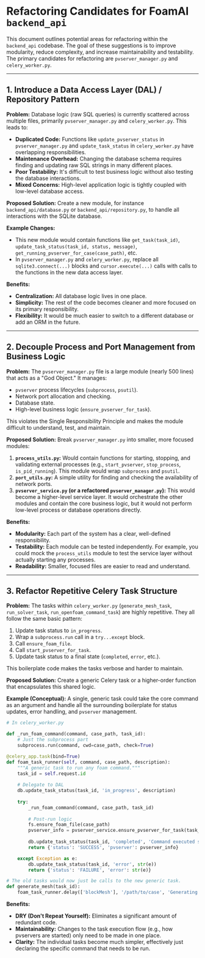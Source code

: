 # Refactoring Candidates for FoamAI `backend_api`

This document outlines potential areas for refactoring within the `backend_api` codebase. The goal of these suggestions is to improve modularity, reduce complexity, and increase maintainability and testability. The primary candidates for refactoring are `pvserver_manager.py` and `celery_worker.py`.

---

## 1. Introduce a Data Access Layer (DAL) / Repository Pattern

**Problem:**
Database logic (raw SQL queries) is currently scattered across multiple files, primarily `pvserver_manager.py` and `celery_worker.py`. This leads to:
- **Duplicated Code:** Functions like `update_pvserver_status` in `pvserver_manager.py` and `update_task_status` in `celery_worker.py` have overlapping responsibilities.
- **Maintenance Overhead:** Changing the database schema requires finding and updating raw SQL strings in many different places.
- **Poor Testability:** It's difficult to test business logic without also testing the database interactions.
- **Mixed Concerns:** High-level application logic is tightly coupled with low-level database access.

**Proposed Solution:**
Create a new module, for instance `backend_api/database.py` or `backend_api/repository.py`, to handle all interactions with the SQLite database.

**Example Changes:**
- This new module would contain functions like `get_task(task_id)`, `update_task_status(task_id, status, message)`, `get_running_pvserver_for_case(case_path)`, etc.
- In `pvserver_manager.py` and `celery_worker.py`, replace all `sqlite3.connect(...)` blocks and `cursor.execute(...)` calls with calls to the functions in the new data access layer.

**Benefits:**
- **Centralization:** All database logic lives in one place.
- **Simplicity:** The rest of the code becomes cleaner and more focused on its primary responsibility.
- **Flexibility:** It would be much easier to switch to a different database or add an ORM in the future.

---

## 2. Decouple Process and Port Management from Business Logic

**Problem:**
The `pvserver_manager.py` file is a large module (nearly 500 lines) that acts as a "God Object." It manages:
- `pvserver` process lifecycles (`subprocess`, `psutil`).
- Network port allocation and checking.
- Database state.
- High-level business logic (`ensure_pvserver_for_task`).

This violates the Single Responsibility Principle and makes the module difficult to understand, test, and maintain.

**Proposed Solution:**
Break `pvserver_manager.py` into smaller, more focused modules:

1.  **`process_utils.py`:** Would contain functions for starting, stopping, and validating external processes (e.g., `start_pvserver`, `stop_process`, `is_pid_running`). This module would wrap `subprocess` and `psutil`.
2.  **`port_utils.py`:** A simple utility for finding and checking the availability of network ports.
3.  **`pvserver_service.py` (or a refactored `pvserver_manager.py`):** This would become a higher-level service layer. It would orchestrate the other modules and contain the core business logic, but it would not perform low-level process or database operations directly.

**Benefits:**
- **Modularity:** Each part of the system has a clear, well-defined responsibility.
- **Testability:** Each module can be tested independently. For example, you could mock the `process_utils` module to test the service layer without actually starting any processes.
- **Readability:** Smaller, focused files are easier to read and understand.

---

## 3. Refactor Repetitive Celery Task Structure

**Problem:**
The tasks within `celery_worker.py` (`generate_mesh_task`, `run_solver_task`, `run_openfoam_command_task`) are highly repetitive. They all follow the same basic pattern:
1.  Update task status to `in_progress`.
2.  Wrap a `subprocess.run` call in a `try...except` block.
3.  Call `ensure_foam_file`.
4.  Call `start_pvserver_for_task`.
5.  Update task status to a final state (`completed`, `error`, etc.).

This boilerplate code makes the tasks verbose and harder to maintain.

**Proposed Solution:**
Create a generic Celery task or a higher-order function that encapsulates this shared logic.

**Example (Conceptual):**
A single, generic task could take the core command as an argument and handle all the surrounding boilerplate for status updates, error handling, and `pvserver` management.

```python
# In celery_worker.py

def _run_foam_command(command, case_path, task_id):
    # Just the subprocess part
    subprocess.run(command, cwd=case_path, check=True)

@celery_app.task(bind=True)
def foam_task_runner(self, command, case_path, description):
    """A generic task to run any foam command."""
    task_id = self.request.id
    
    # Delegate to DAL
    db.update_task_status(task_id, 'in_progress', description)
    
    try:
        _run_foam_command(command, case_path, task_id)
        
        # Post-run logic
        fs.ensure_foam_file(case_path)
        pvserver_info = pvserver_service.ensure_pvserver_for_task(task_id, case_path)
        
        db.update_task_status(task_id, 'completed', 'Command executed successfully.')
        return {'status': 'SUCCESS', 'pvserver': pvserver_info}

    except Exception as e:
        db.update_task_status(task_id, 'error', str(e))
        return {'status': 'FAILURE', 'error': str(e)}

# The old tasks would now just be calls to the new generic task.
def generate_mesh(task_id):
    foam_task_runner.delay(['blockMesh'], '/path/to/case', 'Generating mesh...')
```

**Benefits:**
- **DRY (Don't Repeat Yourself):** Eliminates a significant amount of redundant code.
- **Maintainability:** Changes to the task execution flow (e.g., how pvservers are started) only need to be made in one place.
- **Clarity:** The individual tasks become much simpler, effectively just declaring the specific command that needs to be run. 
